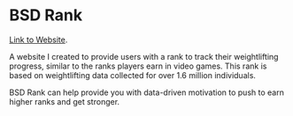 # BSD Rank

[Link to Website](https://www.bsdrank.com/).

A website I created to provide users with a rank to track their weightlifting progress, similar to the ranks players earn in video games. This rank is based on weightlifting data collected for over 1.6 million individuals.

BSD Rank can help provide you with data-driven motivation to push to earn higher ranks and get stronger.